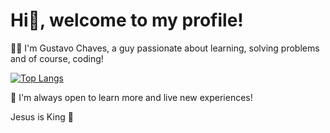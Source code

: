 # Hi👋, welcome to my profile!

🧑🏻 I'm Gustavo Chaves, a guy passionate about learning, solving problems and of course, coding!

[![Top Langs](https://github-readme-stats.vercel.app/api/top-langs/?username=gustavonikov&count_private=true&theme=radical&langs_count=8)](https://github.com/gustavonikov/githubreadme-stats)

📍 I'm always open to learn more and live new experiences!

Jesus is King 👑
